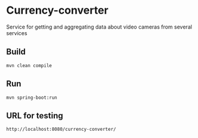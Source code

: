 # Currency-converter

Service for getting and aggregating data about video cameras from several services

## Build
`mvn clean compile`

## Run
`mvn spring-boot:run`

## URL for testing 
`http://localhost:8080/currency-converter/`
